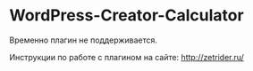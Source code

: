 WordPress-Creator-Calculator
============================

Временно плагин не поддерживается.

Инструкции по работе с плагином на сайте: http://zetrider.ru/
